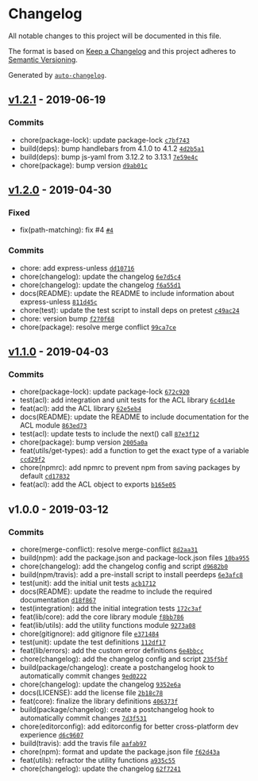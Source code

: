 # Changelog

All notable changes to this project will be documented in this file.

The format is based on [Keep a Changelog](http://keepachangelog.com/en/1.0.0/)
and this project adheres to [Semantic Versioning](http://semver.org/spec/v2.0.0.html).

Generated by [`auto-changelog`](https://github.com/CookPete/auto-changelog).

## [v1.2.1](https://github.com/labsvisual/jaunty/compare/v1.2.0...v1.2.1) - 2019-06-19

### Commits

- chore(package-lock): update package-lock [`c7bf743`](https://github.com/labsvisual/jaunty/commit/c7bf7437a472a6a564191651bbe141047b83a1b4)
- build(deps): bump handlebars from 4.1.0 to 4.1.2 [`4d2b5a1`](https://github.com/labsvisual/jaunty/commit/4d2b5a1b54cc52fe473c2dc7beb2f97b3f25db87)
- build(deps): bump js-yaml from 3.12.2 to 3.13.1 [`7e59e4c`](https://github.com/labsvisual/jaunty/commit/7e59e4c930c30835db08784f06b9c4fb1426aa4c)
- chore(package): bump version [`d9ab01c`](https://github.com/labsvisual/jaunty/commit/d9ab01c940996892637bfcd96014e86ce9b554cc)

## [v1.2.0](https://github.com/labsvisual/jaunty/compare/v1.1.0...v1.2.0) - 2019-04-30

### Fixed

- fix(path-matching): fix #4 [`#4`](https://github.com/labsvisual/jaunty/issues/4)

### Commits

- chore: add express-unless [`dd10716`](https://github.com/labsvisual/jaunty/commit/dd10716cd8d7f85fa9489370ebab613158ab1791)
- chore(changelog): update the changelog [`6e7d5c4`](https://github.com/labsvisual/jaunty/commit/6e7d5c40847f33af56a1a6951b8e48f7f57ebb2f)
- chore(changelog): update the changelog [`f6a55d1`](https://github.com/labsvisual/jaunty/commit/f6a55d13a20fedfb721d8aa45d7c1e1d04ed9f9f)
- docs(README): update the README to include information about express-unless [`811d45c`](https://github.com/labsvisual/jaunty/commit/811d45c799e7e617d521a77fb2ba878d1623093a)
- chore(test): update the test script to install deps on pretest [`c49ac24`](https://github.com/labsvisual/jaunty/commit/c49ac2449c79805c5cd23664999a9c9cc8c0eb60)
- chore: version bump [`f270f68`](https://github.com/labsvisual/jaunty/commit/f270f68eed220f2a2dea66d6adf0eacdcd974646)
- chore(package): resolve merge conflict [`99ca7ce`](https://github.com/labsvisual/jaunty/commit/99ca7ce0ce87b9106940c9c1afe3297f64de5eb6)

## [v1.1.0](https://github.com/labsvisual/jaunty/compare/v1.0.0...v1.1.0) - 2019-04-03

### Commits

- chore(package-lock): update package-lock [`672c920`](https://github.com/labsvisual/jaunty/commit/672c920910727e5e4be011774d2a19bb26a59ba5)
- test(acl): add integration and unit tests for the ACL library [`6c4d14e`](https://github.com/labsvisual/jaunty/commit/6c4d14e97250e430feea8864d6b292744c584a50)
- feat(acl): add the ACL library [`62e5eb4`](https://github.com/labsvisual/jaunty/commit/62e5eb44a40f71a30792ea257b9e874b349ce3f6)
- docs(README): update the README to include documentation for the ACL module [`863ed73`](https://github.com/labsvisual/jaunty/commit/863ed73670762a512084d462606c2a0b7dc83d43)
- test(acl): update tests to include the next() call [`87e3f12`](https://github.com/labsvisual/jaunty/commit/87e3f12247622349b319f7c29b0cccb0833e7ae5)
- chore(package): bump version [`2005a0a`](https://github.com/labsvisual/jaunty/commit/2005a0a04c97227444ffb3ee320f4b6d9a5dd8bb)
- feat(utils/get-types): add a function to get the exact type of a variable [`ccd29f2`](https://github.com/labsvisual/jaunty/commit/ccd29f288d37d74c9b06ec9e64eebcbe83a49a47)
- chore(npmrc): add npmrc to prevent npm from saving packages by default [`cd17832`](https://github.com/labsvisual/jaunty/commit/cd1783267c1874a26da95e3a5d67265ce2b52556)
- feat(acl): add the ACL object to exports [`b165e05`](https://github.com/labsvisual/jaunty/commit/b165e051914c5592c328751afbff858594a921fe)

## v1.0.0 - 2019-03-12

### Commits

- chore(merge-conflict): resolve merge-conflict [`8d2aa31`](https://github.com/labsvisual/jaunty/commit/8d2aa3165cf1957b2bbca207cfb7392e044b13b0)
- build(npm): add the package.json and package-lock.json files [`10ba955`](https://github.com/labsvisual/jaunty/commit/10ba9559df86113bfcc942fe3089293057644a6e)
- chore(changelog): add the changelog config and script [`d9682b0`](https://github.com/labsvisual/jaunty/commit/d9682b0a2d4af38b2bf21a3d88fd336f11972243)
- build(npm/travis): add a pre-install script to install peerdeps [`6e3afc8`](https://github.com/labsvisual/jaunty/commit/6e3afc864cc8c2224fcecbb62923f275789a0d89)
- test(unit): add the initial unit tests [`acb1712`](https://github.com/labsvisual/jaunty/commit/acb17129727ff0e8ae20342e96fbafa0dd570c07)
- docs(README): update the readme to include the required documentation [`d18f867`](https://github.com/labsvisual/jaunty/commit/d18f86792678dda67a2b1871ee0dde775efda7f1)
- test(integration): add the initial integration tests [`172c3af`](https://github.com/labsvisual/jaunty/commit/172c3af80a07d186f4fea5d668e4b22bdb3b3d4d)
- feat(lib/core): add the core library module [`f8bb786`](https://github.com/labsvisual/jaunty/commit/f8bb78604af4383e69338828e62fa379e09b86a0)
- feat(lib/utils): add the utility functions module [`9273a08`](https://github.com/labsvisual/jaunty/commit/9273a0828c2721b0f228dad06970706b15512f30)
- chore(gitignore): add gitignore file [`e371484`](https://github.com/labsvisual/jaunty/commit/e37148476ee9a9ab9e5f4cbd7fa04b8879a5be27)
- test(unit): update the test definitions [`112df17`](https://github.com/labsvisual/jaunty/commit/112df17ead80e6a115a0d25a1f701b0422a0516f)
- feat(lib/errors): add the custom error definitions [`6e4bbcc`](https://github.com/labsvisual/jaunty/commit/6e4bbcc0262c4cb2637bb59d9e52f18966e8a46b)
- chore(changelog): add the changelog config and script [`235f5bf`](https://github.com/labsvisual/jaunty/commit/235f5bfc7c17b1738252d750d8578fda41f607a0)
- build(package/changelog): create a postchangelog hook to automatically commit changes [`9ed0222`](https://github.com/labsvisual/jaunty/commit/9ed0222dedd21c75517de025b9863522b6079191)
- chore(changelog): update the changelog [`9352e6a`](https://github.com/labsvisual/jaunty/commit/9352e6a1d09db5d536ad0242ac2a6224fdbc375f)
- docs(LICENSE): add the license file [`2b18c78`](https://github.com/labsvisual/jaunty/commit/2b18c7828a33890d699dcbd5a10e204d569e1d1c)
- feat(core): finalize the library definitions [`406373f`](https://github.com/labsvisual/jaunty/commit/406373f329af5b649f0b59e93fd3909d832be295)
- build(package/changelog): create a postchangelog hook to automatically commit changes [`7d3f531`](https://github.com/labsvisual/jaunty/commit/7d3f531cc737c11764bed5032b5ab5264e86f776)
- chore(editorconfig): add editorconfig for better cross-platform dev experience [`d6c9607`](https://github.com/labsvisual/jaunty/commit/d6c960757beab485009b2d2771e61eefa12cfd91)
- build(travis): add the travis file [`aafab97`](https://github.com/labsvisual/jaunty/commit/aafab972f0e75eaf676f6a5577279157bcb19120)
- chore(npm): format and update the package.json file [`f62d43a`](https://github.com/labsvisual/jaunty/commit/f62d43a07ad239802ac28570ab1617edcd6a8f50)
- feat(utils): refractor the utility functions [`a935c55`](https://github.com/labsvisual/jaunty/commit/a935c558248d08143f42f124f014842fc8987f01)
- chore(changelog): update the changelog [`62f7241`](https://github.com/labsvisual/jaunty/commit/62f7241c9940026dd1028a4e918c2152cf3e94af)

